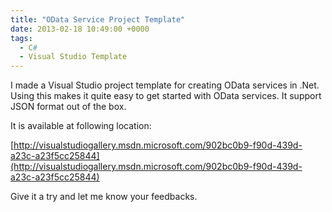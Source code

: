 ```yaml
---
title: "OData Service Project Template"
date: 2013-02-18 10:49:00 +0000
tags:
  - C#
  - Visual Studio Template
---
```


I made a Visual Studio project template for creating OData services in .Net. Using this makes it quite easy to get started with OData services. It support JSON format out of the box. 

 

It is available at following location:

 

[http://visualstudiogallery.msdn.microsoft.com/902bc0b9-f90d-439d-a23c-a23f5cc25844](http://visualstudiogallery.msdn.microsoft.com/902bc0b9-f90d-439d-a23c-a23f5cc25844)

 

Give it a try and let me know your feedbacks.